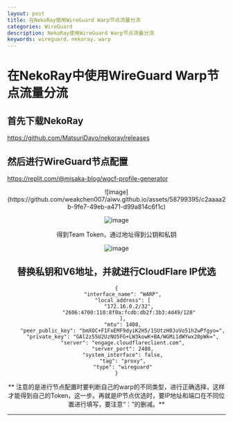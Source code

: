 ```yaml
---
layout: post
title: 在NekoRay使用WireGuard Warp节点流量分流
categories: WireGuard
description: NekoRay使用WireGuard Warp节点流量分流
keywords: wireguard，nekoray，warp
---
```


# 在NekoRay中使用WireGuard Warp节点流量分流

## 首先下载NekoRay

https://github.com/MatsuriDayo/nekoray/releases

## 然后进行WireGuard节点配置

https://replit.com/@misaka-blog/wgcf-profile-generator

<center>
![image](https://github.com/weakchen007/aiwv.github.io/assets/58799395/c2aaaa2b-9fe7-49eb-a471-d99a814c6f1c)
<center>

![image](https://github.com/weakchen007/aiwv.github.io/assets/58799395/7a30436a-a8a1-4ae9-8e5d-699bd310af23)

得到Team Token，通过地址得到公钥和私钥

![image](https://github.com/weakchen007/aiwv.github.io/assets/58799395/c0e864d0-524b-42dc-a840-e7e14dca440c)

## 替换私钥和V6地址，并就进行CloudFlare IP优选

```
{
    "interface_name": "WARP",
    "local_address": [
        "172.16.0.2/32",
        "2606:4700:110:8f0a:fcdb:db2f:3b3:4d49/128"
    ],
    "mtu": 1408,
    "peer_public_key": "bmXOC+F1FxEMF9dyiK2H5/1SUtzH0JuVo51h2wPfgyo=",
    "private_key": "GAl2z55U2UzNU5FG+LW3kowK+BA/WGMi1dWYwx20pWk=",
    "server": "engage.cloudflareclient.com",
    "server_port": 2408,
    "system_interface": false,
    "tag": "proxy",
    "type": "wireguard"
}
```

** 注意的是进行节点配置时要判断自己的warp的不同类型，进行正确选择，这样才能得到自己的Token，这一步。再就是IP节点优选时，要IP地址和端口在不同位置进行填写，要注意“：”的删减。**

--------------
